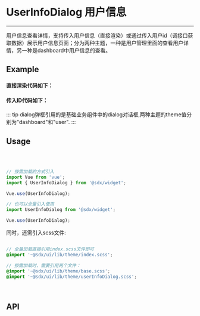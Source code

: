 # UserInfoDialog 用户信息
---
用户信息查看详情，支持传入用户信息（直接渲染）或通过传入用户id（调接口获取数据）展示用户信息页面；分为两种主题，一种是用户管理里面的查看用户详情，另一种是dashboard中用户信息的查看。

## Example



<!-- <widget-userInfoDialog-dashboardUserInfo></widget-userInfoDialog-dashboardUserInfo> -->
#### 直接渲染代码如下：

  <highlight-code slot="codeText" lang="vue">
        <template>
            <sdxw-userInfoDialog 
                :visible.sync="dialogVisible"
                :userInfoData="userInfoData"
                :theme="theme"
            />
        </template>
  </highlight-code>

<!-- <widget-userInfoDialog-userManageInfo></widget-userInfoDialog-userManageInfo> -->
#### 传入ID代码如下：

  <highlight-code slot="codeText" lang="vue">
        <template>
            <sdxw-userInfoDialog 
                :visible.sync="dialogVisible"
                :theme="theme"
                :id="id"
            />
        </template>
  </highlight-code>


::: tip 
dialog弹框引用的是基础业务组件中的dialog对话框,两种主题的theme值分别为"dashboard"和"user".
:::

## Usage

<br>

```js

// 按需加载的方式引入
import Vue from 'vue';
import { UserInfoDialog } from '@sdx/widget';

Vue.use(UserInfoDialog);

// 也可以全量引入使用
import UserInfoDialog from '@sdx/widget';

Vue.use(UserInfoDialog);
```

同时，还需引入scss文件:

```scss

// 全量加载直接引用index.scss文件即可
@import '~@sdx/ui/lib/theme/index.scss';

// 按需加载时，需要引用两个文件：
@import '~@sdx/ui/lib/theme/base.scss';
@import '~@sdx/ui/lib/theme/userInfoDialog.scss';

```
<br>



## API

<widget-userInfoDialog-api slot="api" />